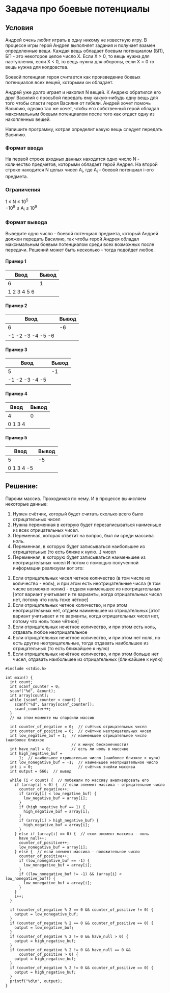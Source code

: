 # Задача про боевые потенциалы

## Условия

Андрей очень любит играть в одну никому не известную игру. В процессе игры герой Андрея выполняет задания и получает взамен определенные вещи. Каждая вещь обладает боевым потенциалом (БП), БП - это некоторое целое число X. Если X > 0, то вещь нужна для наступления, если X < 0, то вещь нужна для обороны, если X = 0 то вещь нужна для колдовства.

Боевой потенциал героя считается как произведение боевых потенциалов всех вещей, которыми он обладает.

Андрей уже долго играет и накопил N вещей. К Андрею обратился его друг Василий с просьбой передать ему какую-нибудь одну вещь для того чтобы спасти героя Василия от гибели. Андрей хочет помочь Василию, однако так же хочет, чтобы его собственный герой обладал максимальным боевым потенциалом после того как отдаст одну из накопленных вещей.

Напишите программу, котрая определит какую вещь следует передать Василию.

### Формат ввода

На первой строке входных данных находится одно число N - количество предметов, которыми обладает герой Андрея.
На второй строке находится N целых чисел A<sub>i</sub>, где A<sub>i</sub> - боевой потенциал i-ого предмета.

### Ограничения

1 ≤ N ≤ $10^5$   
$-10^9$ ≤ A<sub>i</sub> ≤ $10^9$

### Формат вывода

Выведите одно число -  боевой потенциал предмета, который Андрей должен передать Василию, так чтобы герой Андрея обладал максимальным боевым потенциалом среди всех возможных после передачи. Решений может быть несколько - тогда подойдет любое.

#### Пример 1

Ввод              | Вывод
----------------- | -------------
6                 | 1
1 2 3 4 5 6       | 

#### Пример 2

Ввод              | Вывод
----------------- | -------------
6                 | -6
-1 -2 -3 -4 -5 -6 | 

#### Пример 3

Ввод              | Вывод
----------------- | -------------
5                 | -1
-1 -2 -3 -4 -5    | 



#### Пример 4

Ввод              | Вывод
----------------- | -------------
4                 | 0
0 1 3 4           | 


#### Пример 5

Ввод              | Вывод
----------------- | -------------
5                 | -5
0 1 3 4 -5        | 


## Решение:

Парсим массив. Проходимся по нему. И в процессе вычисляем некоторые данные:
1) Нужен счётчик, который будет считать сколько всего было отрицательных чисел
2) Нужна переменная в которую будет перезаписываться наименьше из всех
отрицательных чисел.
3) Переменная, которая ответит на вопрос, был ли среди
массива ноль.
4) Переменная, в которую будет записываться наибольшее из
отрицательных (то есть ближе к нулю...) чисел
5) Переменная, в которую будет
записываться наименьшее из неотрицательных чисел
И потом с помощью полученной информации реализуем вот это:
1. Если отрицательных чисел четное количество (в том числе их количество -
ноль), и при этом есть неотрицательные числа (в том числе возможно нолик) -
отдаем наименьшее из неотрицательных [этот вариант учитывает и те варианты,
когда отрицательных чисел нет, потому что ноль тоже чётное]
2. Если отрицательных четное количество, и при этом неотрицательных нет, отдаем
наименьшее из отрицательных [этот вариант учитывает и те варианты,
когда отрицательных чисел нет, потому что ноль тоже чётное]
3. Если отрицательных нечетное количество, и при этом есть ноль, отдавать любое
неотрицательное
4. Если отрицательных нечетное количество, и при этом нет ноля, но есть другие
неотрицательные, тогда отдавать наибольшее из отрицательных (то есть ближайшее к
нулю)
5. Если отрицательных нечётное количество, и при этом больше нет чисел, отдавать
наибольшее из отрицательных (ближайшее к нулю)

```
#include <stdio.h>

int main() {
  int count;
  int scanf_counter = 0;
  scanf("%d", &count);
  int array[count];
  while (scanf_counter < count) {
    scanf("%d", &array[scanf_counter]);
    scanf_counter++;
  }
  // на этом моменте мы спарсили массив

  int counter_of_negative = 0;  // счётчик отрицательных чисел
  int counter_of_positive = 0;  // счётчик неотрицательных чисел
  int low_negative_buf = 1;  // наименьшее отрицательное число (наиболее близкое
                             // к минус бесконечности)
  int have_null = 0;         // есть ли ноль в массиве
  int high_negative_buf =
      1;  // наибольшее отрицательно число (наиболее близкое к нулю)
  int low_nonegative_buf = -1;  // наименьшее неотрицательное число
  int i = 0;                    // счётчик ячейки массива
  int output = 666;  // вывод

  while (i < count) {  // побежали по массиву анализировать его
    if (array[i] < 0) {  // если элемент массива - отрицательное число
      counter_of_negative++;
      if (array[i] < low_negative_buf) {
        low_negative_buf = array[i];
      }
      if (high_negative_buf == 1) {
        high_negative_buf = array[i];
      }
      if (array[i] > high_negative_buf) {
        high_negative_buf = array[i];
      }
    } else if (array[i] == 0) {  // если элемент массива - ноль
      have_null++;
      counter_of_positive++;
      low_nonegative_buf = array[i];
    } else {  // если элемент массива - положительное число
      counter_of_positive++;
      if (low_nonegative_buf == -1) {
        low_nonegative_buf = array[i];
      }
      if ((low_nonegative_buf != -1) && (array[i] < low_nonegative_buf)) {
        low_nonegative_buf = array[i];
      }
    }
    i++;
  }

  if (counter_of_negative % 2 == 0 && counter_of_positive != 0) {
    output = low_nonegative_buf;
  }
  if (counter_of_negative % 2 == 0 && counter_of_positive == 0) {
    output = low_negative_buf;
  }
  if (counter_of_negative % 2 != 0 && have_null > 0) {
    output = high_negative_buf;
  }
  if (counter_of_negative % 2 != 0 && have_null == 0 &&
      counter_of_positive > 0) {
    output = high_negative_buf;
  }
  if (counter_of_negative % 2 != 0 && counter_of_positive == 0) {
    output = high_negative_buf;
  }
  printf("%d\n", output);
}
```
